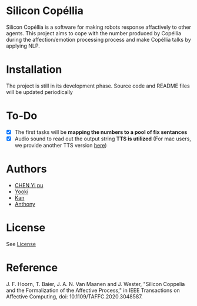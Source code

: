 # Silicon Copéllia
Silicon Copéllia is a software for making robots response affactively to other agents.
This project aims to cope with the number produced by Copéllia during the affection/emotion processing process and make Copéllia talks by applying NLP.

# Installation
The project is still in its development phase. Source code and README files will be updated periodically

# To-Do
- [x] The first tasks will be **mapping the numbers to a pool of fix sentances**
- [x]  Audio sound to read out the output string **TTS is utilized** (For mac users, we provide another TTS version [here](https://github.com/BanjiBear/Copellia))

# Authors
- [CHEN Yi pu](https://github.com/BanjiBear)
- [Yooki](https://github.com/Yookivivi)
- [Kan](https://github.com/BlearKK)
- [Anthony](https://github.com/RepublicHo)

# License
See [License](https://github.com/SiliconCoppeliaJohanProject/Copellia/blob/08f33eda7ebde820bf5f5e5d72aba8423b845286/LICENSE)

# Reference
J. F. Hoorn, T. Baier, J. A. N. Van Maanen and J. Wester, "Silicon Coppelia and the Formalization of the Affective Process," in IEEE Transactions on Affective Computing, doi: 10.1109/TAFFC.2020.3048587.
